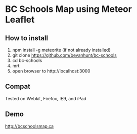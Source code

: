 # BC Schools Map using Meteor Leaflet

## How to install 
1. npm install -g meteorite (if not already installed)
2. git clone https://github.com/bevanhunt/bc-schools
3. cd bc-schools
4. mrt
5. open browser to http://localhost:3000

## Compat
Tested on Webkit, Firefox, IE9, and iPad

## Demo
http://bcschoolsmap.ca